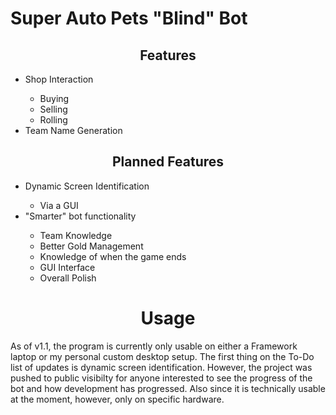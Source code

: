 <html>

<h1 alig="center">
Super Auto Pets "Blind" Bot
</h1>

</hr>

<h2 align="center"> Features </h2>
<ul>
    <li> Shop Interaction </li>
    <ul> <li> Buying </li> <li> Selling </li> <li> Rolling </li> </ul>
    <li> Team Name Generation </li>
</ul>

</hr>

<h2 align="center"> Planned Features </h2>

<ul>
    <li> Dynamic Screen Identification </li>
    <ul> <li>Via a GUI </li> </ul>
    <li> "Smarter" bot functionality </li>
    <ul> <li>Team Knowledge </li> <li> Better Gold Management </li> <li> Knowledge of when the game ends </li> <li> GUI Interface </li> <li> Overall Polish </li>   </ul>
</ul>

</hr>

<h1 align="center"> Usage </h1>
<p> As of v1.1, the program is currently only usable on either a Framework laptop or my personal custom desktop setup. The first thing on the To-Do list of updates is dynamic screen identification. However, the project was pushed to public visibilty for anyone interested to see the progress of the bot and how development has progressed. Also since it is technically usable at the moment, however, only on specific hardware. </p>

</hr>
<h1> </h1>

</html>
